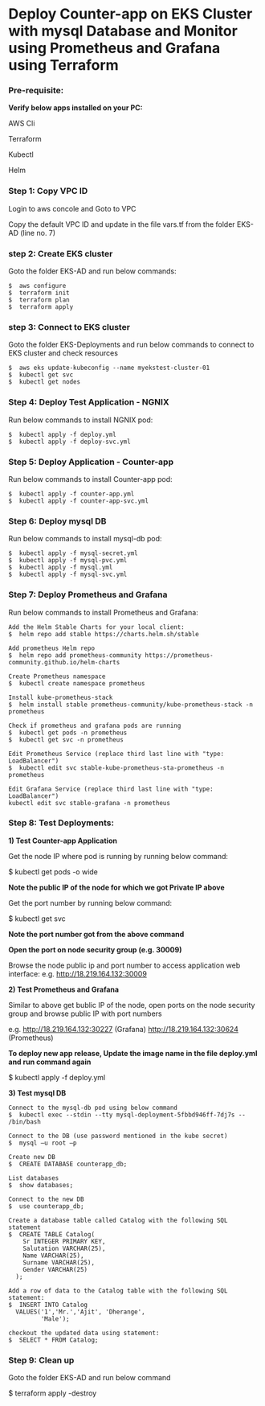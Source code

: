 # Deploy Counter-app on EKS Cluster with mysql Database and Monitor using Prometheus and Grafana using Terraform

### Pre-requisite:
**Verify below apps installed on your PC:**

AWS Cli

Terraform

Kubectl

Helm

### Step 1: Copy VPC ID
Login to aws concole and Goto to VPC 

Copy the default VPC ID and update in the file vars.tf from the folder EKS-AD (line no. 7)

### step 2: Create EKS cluster
Goto the folder EKS-AD and run below commands:
```
$  aws configure 
$  terraform init
$  terraform plan
$  terraform apply
```
### step 3: Connect to EKS cluster
Goto the folder EKS-Deployments and run below commands to connect to EKS cluster and check resources
```
$  aws eks update-kubeconfig --name myekstest-cluster-01
$  kubectl get svc
$  kubectl get nodes
```
### Step 4: Deploy Test Application - NGNIX
Run below commands to install NGNIX pod:
```
$  kubectl apply -f deploy.yml
$  kubectl apply -f deploy-svc.yml
```
### Step 5: Deploy Application - Counter-app
Run below commands to install Counter-app pod:
```
$  kubectl apply -f counter-app.yml
$  kubectl apply -f counter-app-svc.yml
```
### Step 6: Deploy mysql DB
Run below commands to install mysql-db pod:
```
$  kubectl apply -f mysql-secret.yml
$  kubectl apply -f mysql-pvc.yml
$  kubectl apply -f mysql.yml
$  kubectl apply -f mysql-svc.yml
```
### Step 7: Deploy Prometheus and Grafana
Run below commands to install Prometheus and Grafana:
```
Add the Helm Stable Charts for your local client:
$  helm repo add stable https://charts.helm.sh/stable

Add prometheus Helm repo
$  helm repo add prometheus-community https://prometheus-community.github.io/helm-charts

Create Prometheus namespace
$  kubectl create namespace prometheus

Install kube-prometheus-stack
$  helm install stable prometheus-community/kube-prometheus-stack -n prometheus

Check if prometheus and grafana pods are running 
$  kubectl get pods -n prometheus
$  kubectl get svc -n prometheus

Edit Prometheus Service (replace third last line with "type: LoadBalancer")
$  kubectl edit svc stable-kube-prometheus-sta-prometheus -n prometheus

Edit Grafana Service (replace third last line with "type: LoadBalancer")
kubectl edit svc stable-grafana -n prometheus
```
### Step 8: Test Deployments:
**1) Test Counter-app Application**
   
Get the node IP where pod is running by running below command:

$  kubectl get pods -o wide

**Note the public IP of the node for which we got Private IP above**

Get the port number by running below command:

$  kubectl get svc

**Note the port number got from the above command**

**Open the port on node security group (e.g. 30009)**

Browse the node public ip and port number to access application web interface: e.g. http://18.219.164.132:30009

**2) Test Prometheus and Grafana**

Similar to above get bublic IP of the node, open ports on the node security group and browse public IP with port numbers

e.g. 
     http://18.219.164.132:30227 (Grafana)
     http://18.219.164.132:30624 (Prometheus)

**To deploy new app release, Update the image name in the file deploy.yml and run command again**

$  kubectl apply -f deploy.yml 

**3) Test mysql DB**
```
Connect to the mysql-db pod using below command
$  kubectl exec --stdin --tty mysql-deployment-5fbbd946ff-7dj7s -- /bin/bash

Connect to the DB (use password mentioned in the kube secret)
$  mysql –u root –p 

Create new DB
$  CREATE DATABASE counterapp_db;

List databases
$  show databases;

Connect to the new DB
$  use counterapp_db;

Create a database table called Catalog with the following SQL statement
$  CREATE TABLE Catalog(
    Sr INTEGER PRIMARY KEY,
    Salutation VARCHAR(25),
    Name VARCHAR(25),
    Surname VARCHAR(25),
    Gender VARCHAR(25)  
  );

Add a row of data to the Catalog table with the following SQL statement:
$  INSERT INTO Catalog 
  VALUES('1','Mr.','Ajit', 'Dherange',
         'Male');

checkout the updated data using statement:
$  SELECT * FROM Catalog;
```

### Step 9: Clean up
Goto the folder EKS-AD and run below command

$  terraform apply -destroy




